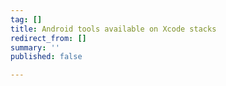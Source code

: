 ```yaml
---
tag: []
title: Android tools available on Xcode stacks
redirect_from: []
summary: ''
published: false

---
```

